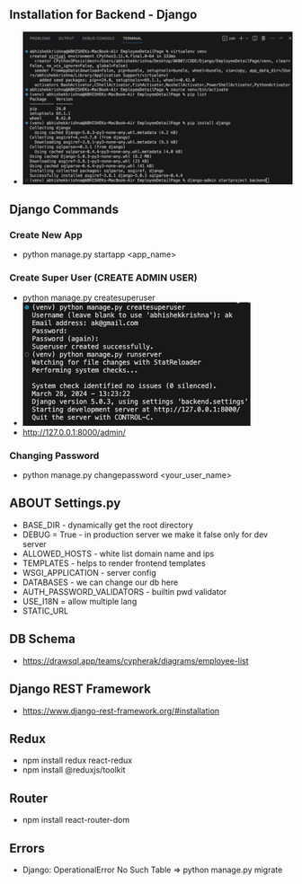 ## Installation for Backend - Django
- ![terminal](images/Installation.png)
## Django Commands
### Create New App
- python manage.py startapp <app_name>
### Create Super User (CREATE ADMIN USER)
- python manage.py createsuperuser
- ![terminal](images/createAdmin.png)
- http://127.0.0.1:8000/admin/
### Changing Password
- python manage.py changepassword <your_user_name>
## ABOUT Settings.py
- BASE_DIR - dynamically get the root directory
- DEBUG = True - in production server we make it false only for dev server
- ALLOWED_HOSTS - white list domain name and ips
- TEMPLATES  - helps to render frontend templates
- WSGI_APPLICATION - server config
- DATABASES - we can change our db here
- AUTH_PASSWORD_VALIDATORS - builtin pwd validator
- USE_I18N = allow multiple lang
- STATIC_URL

## DB Schema
- https://drawsql.app/teams/cypherak/diagrams/employee-list

## Django REST Framework
- https://www.django-rest-framework.org/#installation

## Redux
- npm install redux react-redux 
- npm install @reduxjs/toolkit

## Router
- npm install react-router-dom



## Errors 
- Django: OperationalError No Such Table =>  python manage.py migrate